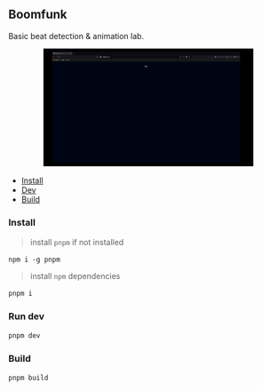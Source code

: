 ## Boomfunk

Basic beat detection & animation lab.

<div style="text-align:center">
  <img src="docs/demo-wide-final.gif" alt="demo_video" style="width:75%; height:auto;">
</div>

- [Install](###install)
- [Dev](###run-dev)
- [Build](###build)


### Install

> install `pnpm` if not installed
```
npm i -g pnpm
```

> install `npm` dependencies
```bash
pnpm i
```


### Run dev
```bash
pnpm dev
```


### Build
```bash
pnpm build
```


